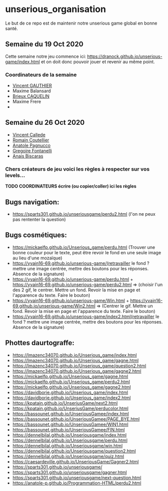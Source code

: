 # unserious_organisation

Le but de ce repo est de maintenir notre unserious game global en bonne santé.

## Semaine du 19 Oct 2020
Cette semaine notre jeu commence ici: https://dranock.github.io/unserious-game/index.html et on doit donc pouvoir jouer et revenir au même point.

### Coordinateurs de la semaine

* [Vincent GAUTHIER](https://github.com/VinekNet)
* Maxime Balansard
* [Brieux CAQUELIN](https://github.com/Brieux)
* Maxime Frere
* 

## Semaine du 26 Oct 2020

* [Vincent Callede](https://github.com/Kpatain)
* [Romain Coutellier](https://github.com/RedDarkS)
* [Anatole Pagnucco](https://github.com/anatole-P)
* [Gregoire Fontanelli](https://github.com/Bassounet)
* [Anais Biscaras](https://github.com/Loulaty)

### Chers créateurs de jeu voici les règles à respecter sur vos levels...

**TODO COORDINATEURS écrire (ou copier/coller) ici les règles**

## Bugs navigation:
- https://sparts301.github.io/unseriousgame/perdu2.html (l'on ne peux pas rententer la question)

## Bugs cosmétiques:
- https://mickaelfp.github.io/Unserious_game/perdu.html (Trouver une bonne couleur pour le texte, peut être revoir le fond en une seule image au lieu d'une mozaïque)
- https://yvain16-69.github.io/unserious-game/(retravailler le fond ? mettre une image centrée, mettre des boutons pour les réponses. Absence de la signature)
- https://yvain16-69.github.io/unserious-game/perdu.html
  +
  https://yvain16-69.github.io/unserious-game/perdu2.html
  => (choisir l'un des 2 gif, le centrer. Mettre un fond. Revoir la mise en page et l'apparence du texte. Faire le bouton)
- https://yvain16-69.github.io/unserious-game/Win.html
  +
  https://yvain16-69.github.io/unserious-game/Win2.html
  => (Centrer le gif. Mettre un fond. Revoir la mise en page et l'apparence du texte. Faire le bouton)
- https://yvain16-69.github.io/unserious-game/index2.html(retravailler le fond ? mettre une image centrée, mettre des boutons pour les réponses. Absence de la signature)

## Phottes daurtograffe:
- https://lmazenc34070.github.io/Unserious_game/index.html
- https://lmazenc34070.github.io/Unserious_game/gagne.html
- https://lmazenc34070.github.io/Unserious_game/question2.html
- https://lmazenc34070.github.io/Unserious_game/gagne2.html
- https://mickaelfp.github.io/Unserious_game/gagne.html
- https://mickaelfp.github.io/Unserious_game/perdu2.html
- https://mickaelfp.github.io/Unserious_game/gagne2.html
- https://davidborie.github.io/Unserious_game/index.html
- https://davidborie.github.io/Unserious_game/index2.html
- https://kpatain.github.io/UnseriusGame/next2.html
- https://kpatain.github.io/UnseriusGame/perducolor.html
- https://bassounet.github.io/UnseriousGamee/index.html
- https://bassounet.github.io/UnseriousGamee/PAGE_BYE.html
- https://bassounet.github.io/UnseriousGamee/WIN1.html
- https://bassounet.github.io/UnseriousGamee/FIN.html
- https://dennelbilal.github.io/Unseriousgame/index.html
- https://dennelbilal.github.io/Unseriousgame/perdu.html
- https://dennelbilal.github.io/Unseriousgame/win.html
- https://dennelbilal.github.io/Unseriousgame/question2.html
- https://dennelbilal.github.io/Unseriousgame/quiz.html
- https://caesardeville.github.io/UnseriousGame/Gagner2.html
- https://sparts301.github.io/unseriousgame/
- https://sparts301.github.io/unseriousgame/gagner.html
- https://sparts301.github.io/unseriousgame/next-question.html
- https://anatole-p.github.io/Programmation-HTML/perdu2.html


